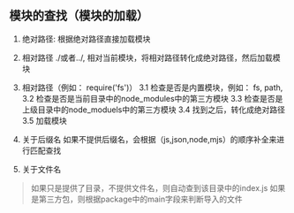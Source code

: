 ## 模块的查找（模块的加载）
1. 绝对路径: 根据绝对路径直接加载模块

2. 相对路径 ./或者../, 相对当前模块，将相对路径转化成绝对路径，然后加载模块

3. 相对路径（例如： require('fs')）
    3.1 检查是否是内置模块，例如： fs, path,
    3.2 检查是否是当前目录中的node_modules中的第三方模块
    3.3 检查是否是上级目录中的node_moduels中的第三方模块
    3.4 找到之后，转化成绝对路径
    3.5 加载模块

4. 关于后缀名
   如果不提供后缀名，会根据（js,json,node,mjs）的顺序补全来进行匹配查找

5. 关于文件名
>   如果只是提供了目录，不提供文件名，则自动查到该目录中的index.js
>   如果是第三方包，则根据package中的main字段来判断导入的文件
